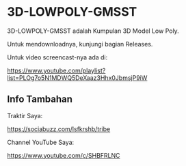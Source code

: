 # 3D-LOWPOLY-GMSST

3D-LOWPOLY-GMSST adalah Kumpulan 3D Model Low Poly.

Untuk mendownloadnya, kunjungi bagian Releases.

Untuk video screencast-nya ada di:

https://www.youtube.com/playlist?list=PLOg7o5N1MDWQ5DeXaaz3Hhx0JbmsjP9iW

## Info Tambahan

Traktir Saya:

https://sociabuzz.com/lsfkrshb/tribe

Channel YouTube Saya:

https://www.youtube.com/c/SHBFRLNC
